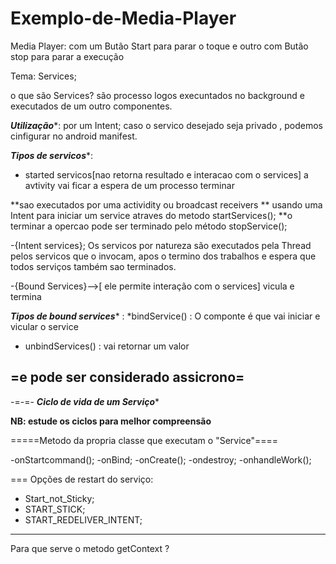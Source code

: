 # Exemplo-de-Media-Player
Media Player: com um Butão  Start para parar o toque e outro com Butão  stop para parar a execução





Tema: Services;

o que são  Services?
são  processo logos execuntados no background  e executados de um outro componentes.


***Utilização****: por um Intent;
caso o servico desejado seja privado , podemos cinfigurar no android manifest.


***Tipos de servicos****:
- started servicos[nao retorna resultado e interacao com o services]
 a avtivity vai ficar a espera de um processo terminar

**sao executados por uma actividity ou broadcast receivers
** usando uma Intent para iniciar um service atraves do metodo startServices();
**o terminar a opercao pode ser terminado pelo método stopService();


-{Intent services};
Os servicos por natureza são executados pela Thread pelos servicos que o invocam, apos o termino dos trabalhos e espera  que todos serviços também sao terminados.

-{Bound Services}-->[ ele permite interação com o services] vicula e termina

***Tipos de bound services****
: *bindService() : O componte é que vai iniciar e vicular o service 

 * unbindServices() : vai retornar um valor 

=e pode ser considerado assicrono=
------------------------


-=-=- ***Ciclo de vida de um Serviço****

****NB: estude os ciclos para melhor compreensão****


=====Metodo da propria classe que executam o "Service"====

-onStartcommand();
-onBind;
-onCreate();
-ondestroy;
-onhandleWork();




=== Opções  de restart do serviço:

- Start_not_Sticky;
- START_STICK;
- START_REDELIVER_INTENT;

-------------------------------------
Para que serve o metodo getContext ?
